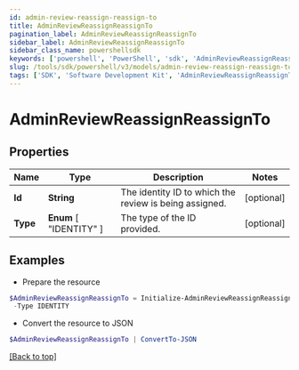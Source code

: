 ```yaml
---
id: admin-review-reassign-reassign-to
title: AdminReviewReassignReassignTo
pagination_label: AdminReviewReassignReassignTo
sidebar_label: AdminReviewReassignReassignTo
sidebar_class_name: powershellsdk
keywords: ['powershell', 'PowerShell', 'sdk', 'AdminReviewReassignReassignTo', 'AdminReviewReassignReassignTo'] 
slug: /tools/sdk/powershell/v3/models/admin-review-reassign-reassign-to
tags: ['SDK', 'Software Development Kit', 'AdminReviewReassignReassignTo', 'AdminReviewReassignReassignTo']
---
```



# AdminReviewReassignReassignTo

## Properties

Name | Type | Description | Notes
------------ | ------------- | ------------- | -------------
**Id** | **String** | The identity ID to which the review is being assigned. | [optional] 
**Type** |  **Enum** [  "IDENTITY" ] | The type of the ID provided. | [optional] 

## Examples

- Prepare the resource
```powershell
$AdminReviewReassignReassignTo = Initialize-AdminReviewReassignReassignTo  -Id ef38f94347e94562b5bb8424a56397d8 `
 -Type IDENTITY
```

- Convert the resource to JSON
```powershell
$AdminReviewReassignReassignTo | ConvertTo-JSON
```


[[Back to top]](#) 

